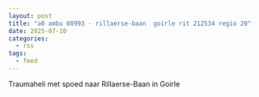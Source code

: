 ```yaml
---
layout: post
title: "a0 ambu 08993 - rillaerse-baan  goirle rit 212534 regio 20"
date: 2025-07-10
categories: 
  - rss
tags: 
  - feed
---
```


Traumaheli met spoed naar Rillaerse-Baan in Goirle
